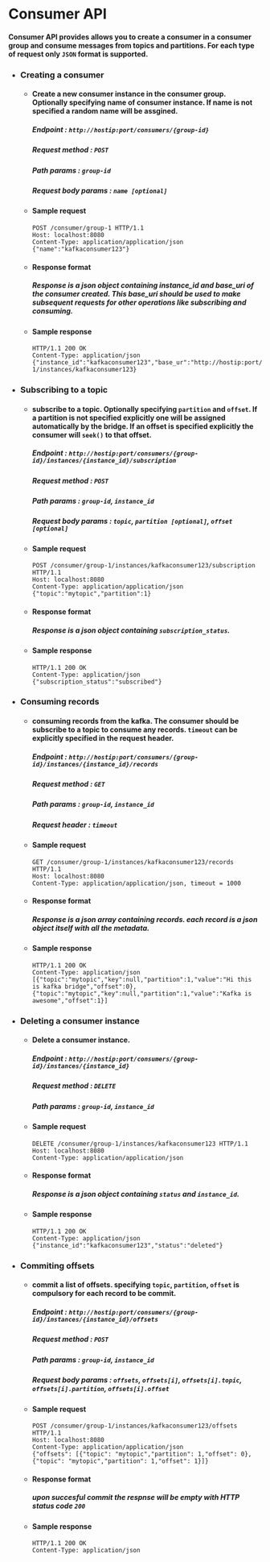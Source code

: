 # Consumer API
#### Consumer API provides allows you to create a consumer in a consumer group and consume messages from topics and partitions. For each type of request only `JSON` format is supported.

* ### Creating a consumer
    * #### Create a new consumer instance in the consumer group. Optionally specifying name of     consumer instance. If name is not specified a random name will be assgined.
        ##### Endpoint : `http://hostip:port/consumers/{group-id}`
        ##### Request method : `POST`
        ##### Path params : `group-id`
        ##### Request body params : `name [optional]`

    * #### Sample request
        ```
        POST /consumer/group-1 HTTP/1.1
        Host: localhost:8080
        Content-Type: application/application/json
        {"name":"kafkaconsumer123"}
        ```
    * #### Response format
        ##### Response is a json object containing instance_id and base_uri of the consumer created. This base_uri should be used to make subsequent requests for other operations like subscribing and consuming.

    * #### Sample response
        ```
        HTTP/1.1 200 OK
        Content-Type: application/json
        {"instance_id":"kafkaconsumer123","base_ur":"http://hostip:port/consumers/group-1/instances/kafkaconsumer123}
        ```
        
* ### Subscribing to a topic
    * #### subscribe to a topic. Optionally specifying `partition` and `offset`. If a partition is not specified explicitly one will be assigned automatically by the bridge. If an offset is specified explicitly the consumer will `seek()` to that offset.
        ##### Endpoint : `http://hostip:port/consumers/{group-id}/instances/{instance_id}/subscription`
        ##### Request method : `POST`
        ##### Path params : `group-id`, `instance_id`
        ##### Request body params : `topic`, `partition [optional]`, `offset [optional]`

    * #### Sample request
        ```
        POST /consumer/group-1/instances/kafkaconsumer123/subscription HTTP/1.1
        Host: localhost:8080
        Content-Type: application/application/json
        {"topic":"mytopic","partition":1}
        ```
    * #### Response format
        ##### Response is a json object containing `subscription_status`.

    * #### Sample response
        ```
        HTTP/1.1 200 OK
        Content-Type: application/json
        {"subscription_status":"subscribed"}
        ```
        
* ### Consuming records
    * #### consuming records from the kafka. The consumer should be subscribe to a topic to consume any records. `timeout` can be explicitly specified in the request header.
        ##### Endpoint : `http://hostip:port/consumers/{group-id}/instances/{instance_id}/records`
        ##### Request method : `GET`
        ##### Path params : `group-id`, `instance_id`
        ##### Request header : `timeout`

    * #### Sample request
        ```
        GET /consumer/group-1/instances/kafkaconsumer123/records HTTP/1.1
        Host: localhost:8080
        Content-Type: application/application/json, timeout = 1000
        ```
    * #### Response format
        ##### Response is a json array containing records. each record is a json object itself with all the metadata.

    * #### Sample response
        ```
        HTTP/1.1 200 OK
        Content-Type: application/json
        [{"topic":"mytopic","key":null,"partition":1,"value":"Hi this is kafka bridge","offset":0},
        {"topic":"mytopic","key":null,"partition":1,"value":"Kafka is awesome","offset":1}]
        ```

* ### Deleting a consumer instance
    * #### Delete a consumer instance.
        ##### Endpoint : `http://hostip:port/consumers/{group-id}/instances/{instance_id}`
        ##### Request method : `DELETE`
        ##### Path params : `group-id`, `instance_id`

    * #### Sample request
        ```
        DELETE /consumer/group-1/instances/kafkaconsumer123 HTTP/1.1
        Host: localhost:8080
        Content-Type: application/application/json
        ```
    * #### Response format
        ##### Response is a json object containing `status` and `instance_id`.

    * #### Sample response
        ```
        HTTP/1.1 200 OK
        Content-Type: application/json
        {"instance_id":"kafkaconsumer123","status":"deleted"}
        ```
        
* ### Commiting offsets
    * #### commit a list of offsets. specifying `topic`, `partition`, `offset` is compulsory for each record to be commit.
        ##### Endpoint : `http://hostip:port/consumers/{group-id}/instances/{instance_id}/offsets`
        ##### Request method : `POST`
        ##### Path params : `group-id`, `instance_id`
        ##### Request body params : `offsets`, `offsets[i]`, `offsets[i].topic`, `offsets[i].partition`, `offsets[i].offset`

    * #### Sample request
        ```
        POST /consumer/group-1/instances/kafkaconsumer123/offsets HTTP/1.1
        Host: localhost:8080
        Content-Type: application/application/json
        {"offsets": [{"topic": "mytopic","partition": 1,"offset": 0},
        {"topic": "mytopic","partition": 1,"offset": 1}]}
        ```
    * #### Response format
        ##### upon succesful commit the respnse will be empty with HTTP status code `200`

    * #### Sample response
        ```
        HTTP/1.1 200 OK
        Content-Type: application/json
        ```